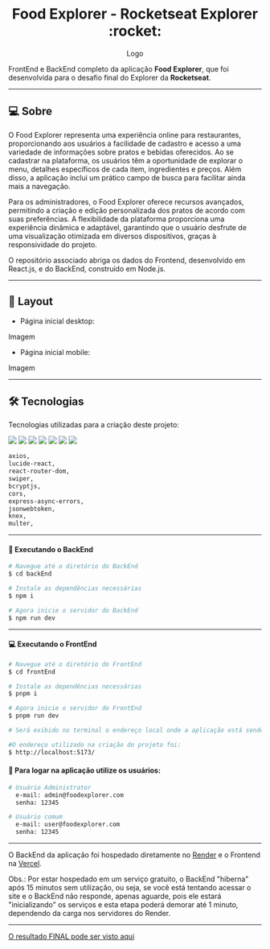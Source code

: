 <p align="center">
  <h1 align="center">Food Explorer - Rocketseat Explorer :rocket:</h1>
</p>

<p align="center">Logo</p>

FrontEnd e BackEnd completo da aplicação <strong>Food Explorer</strong>, que foi desenvolvida para o desafio final do Explorer da <strong>Rocketseat</strong>.

___

## 💻 Sobre
O Food Explorer representa uma experiência online para restaurantes, proporcionando aos usuários a facilidade de cadastro e acesso a uma variedade de informações sobre pratos e bebidas oferecidos. Ao se cadastrar na plataforma, os usuários têm a oportunidade de explorar o menu, detalhes específicos de cada item, ingredientes e preços. Além disso, a aplicação inclui um prático campo de busca para facilitar ainda mais a navegação.

Para os administradores, o Food Explorer oferece recursos avançados, permitindo a criação e edição personalizada dos pratos de acordo com suas preferências. A flexibilidade da plataforma proporciona uma experiência dinâmica e adaptável, garantindo que o usuário desfrute de uma visualização otimizada em diversos dispositivos, graças à responsividade do projeto.

O repositório associado abriga os dados do Frontend, desenvolvido em React.js, e do BackEnd, construído em Node.js.

___

## 🎨 Layout
 - Página inicial desktop:

Imagem
 
 - Página inicial mobile:

Imagem
___

## 🛠 Tecnologias

Tecnologias utilizadas para a criação deste projeto:

<a href="https://pt-br.react.dev/" target="_blank"><img src="https://skillicons.dev/icons?i=react"/></a>
<a href="https://nodejs.org/en/" target="_blank"><img src="https://skillicons.dev/icons?i=nodejs"/></a>
<a href="https://pnpm.io/pt/" target="_blank"><img src="https://skillicons.dev/icons?i=pnpm"/></a>
<a href="https://vitejs.dev/" target="_blank"><img src="https://skillicons.dev/icons?i=vite"/></a>
<a href="https://expressjs.com" target="_blank"><img src="https://skillicons.dev/icons?i=express"/></a>
<a href="https://www.sqlite.org/" target="_blank"><img src="https://skillicons.dev/icons?i=sqlite"/></a>
<a href="https://styled-components.com/" target="_blank"><img src="https://skillicons.dev/icons?i=styledcomponents"/></a>

```bash
axios,
lucide-react,
react-router-dom,
swiper,
bcryptjs,
cors,
express-async-errors,
jsonwebtoken,
knex,
multer,
```

___

#### 🚧 Executando o BackEnd
```bash
# Navegue até o diretório do BackEnd
$ cd backEnd

# Instale as dependências necessárias
$ npm i

# Agora inicie o servidor do BackEnd
$ npm run dev
```
___

#### 💻 Executando o FrontEnd
```bash
# Navegue até o diretório do FrontEnd
$ cd frontEnd

# Instale as dependências necessárias
$ pnpm i

# Agora inicie o servidor do FrontEnd
$ pnpm run dev

# Será exibido no terminal o endereço local onde a aplicação está sendo executada, acesse este endereço em seu navegador ou segure a tecla CTRL e clique no link.

#O endereço utilizado na criação do projeto foi:
$ http://localhost:5173/
```

#### 🔑 Para logar na aplicação utilize os usuários:

```bash
# Usuário Administrator
  e-mail: admin@foodexplorer.com
  senha: 12345

# Usuário comum
  e-mail: user@foodexplorer.com
  senha: 12345
```
___

O BackEnd da aplicação foi hospedado diretamente no [Render](https://render.com/) e o Frontend na [Vercel](https://vercel.com/).

Obs.: Por estar hospedado em um serviço gratuito, o BackEnd "hiberna" após 15 minutos sem utilização, ou seja, se você está tentando acessar o site e o BackEnd não responde, apenas aguarde, pois ele estará "inicializando" os serviços e esta etapa poderá demorar até 1 minuto, dependendo da carga nos servidores do Render.
___

[O resultado FINAL pode ser visto aqui](http://localhost:5173/)